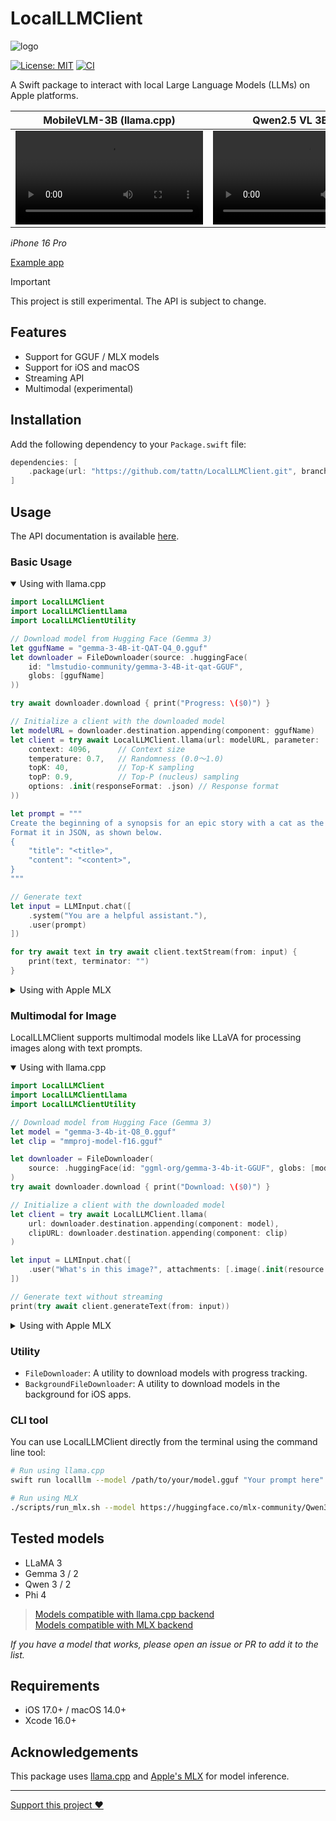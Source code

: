 # LocalLLMClient

![logo](https://github.com/user-attachments/assets/3975c03a-cb1a-474f-94a1-726fd2de93b2)

[![License: MIT](https://img.shields.io/badge/license-MIT-blue.svg)](https://opensource.org/licenses/MIT)
[![CI](https://github.com/tattn/LocalLLMClient/actions/workflows/test.yml/badge.svg)](https://github.com/tattn/LocalLLMClient/actions/workflows/test.yml)

A Swift package to interact with local Large Language Models (LLMs) on Apple platforms.

| MobileVLM-3B (llama.cpp) | Qwen2.5 VL 3B (MLX) |
|:-:|:-:|
|<video src="https://github.com/user-attachments/assets/7704b05c-2a8c-40ef-838c-f9485ad0cfe0">|<video src="https://github.com/user-attachments/assets/475609a4-aaef-4043-aadc-db44c28296ee">|

*iPhone 16 Pro*

[Example app](https://github.com/tattn/LocalLLMClient/tree/main/Example)

> [!IMPORTANT]
> This project is still experimental. The API is subject to change.

## Features

- Support for GGUF / MLX models
- Support for iOS and macOS
- Streaming API
- Multimodal (experimental)

## Installation

Add the following dependency to your `Package.swift` file:

```swift
dependencies: [
    .package(url: "https://github.com/tattn/LocalLLMClient.git", branch: "main")
]
```

## Usage

The API documentation is available [here](https://tattn.github.io/LocalLLMClient/documentation/).

### Basic Usage

<details open>
<summary>Using with llama.cpp</summary>

```swift
import LocalLLMClient
import LocalLLMClientLlama
import LocalLLMClientUtility

// Download model from Hugging Face (Gemma 3)
let ggufName = "gemma-3-4B-it-QAT-Q4_0.gguf"
let downloader = FileDownloader(source: .huggingFace(
    id: "lmstudio-community/gemma-3-4B-it-qat-GGUF",
    globs: [ggufName]
))

try await downloader.download { print("Progress: \($0)") }

// Initialize a client with the downloaded model
let modelURL = downloader.destination.appending(component: ggufName)
let client = try await LocalLLMClient.llama(url: modelURL, parameter: .init(
    context: 4096,      // Context size
    temperature: 0.7,   // Randomness (0.0〜1.0)
    topK: 40,           // Top-K sampling
    topP: 0.9,          // Top-P (nucleus) sampling
    options: .init(responseFormat: .json) // Response format
))

let prompt = """
Create the beginning of a synopsis for an epic story with a cat as the main character.
Format it in JSON, as shown below.
{
    "title": "<title>",
    "content": "<content>",
}
"""

// Generate text
let input = LLMInput.chat([
    .system("You are a helpful assistant."),
    .user(prompt)
])

for try await text in try await client.textStream(from: input) {
    print(text, terminator: "")
}
```
</details>

<details>
<summary>Using with Apple MLX</summary>

```swift
import LocalLLMClient
import LocalLLMClientMLX
import LocalLLMClientUtility

// Download model from Hugging Face
let downloader = FileDownloader(
    source: .huggingFace(id: "mlx-community/Qwen3-1.7B-4bit", globs: .mlx)
)
try await downloader.download { print("Progress: \($0)") }

// Initialize a client with the downloaded model
let client = try await LocalLLMClient.mlx(url: downloader.destination, parameter: .init(
    temperature: 0.7,    // Randomness (0.0 to 1.0)
    topP: 0.9            // Top-P (nucleus) sampling
))

// Generate text
let input = LLMInput.chat([
    .system("You are a helpful assistant."),
    .user("Tell me a story about a cat.")
])

for try await text in try await client.textStream(from: input) {
    print(text, terminator: "")
}
```
</details>

### Multimodal for Image

LocalLLMClient supports multimodal models like LLaVA for processing images along with text prompts.

<details open>
<summary>Using with llama.cpp</summary>

```swift
import LocalLLMClient
import LocalLLMClientLlama
import LocalLLMClientUtility

// Download model from Hugging Face (Gemma 3)
let model = "gemma-3-4b-it-Q8_0.gguf"
let clip = "mmproj-model-f16.gguf"

let downloader = FileDownloader(
    source: .huggingFace(id: "ggml-org/gemma-3-4b-it-GGUF", globs: [model, clip]),
)
try await downloader.download { print("Download: \($0)") }

// Initialize a client with the downloaded model
let client = try await LocalLLMClient.llama(
    url: downloader.destination.appending(component: model),
    clipURL: downloader.destination.appending(component: clip)
)

let input = LLMInput.chat([
    .user("What's in this image?", attachments: [.image(.init(resource: .yourImage))]),
])

// Generate text without streaming
print(try await client.generateText(from: input))
```
</details>

<details>
<summary>Using with Apple MLX</summary>

```swift
import LocalLLMClient
import LocalLLMClientMLX
import LocalLLMClientUtility

// Download model from Hugging Face (Qwen2.5 VL)
let downloader = FileDownloader(source: .huggingFace(
    id: "mlx-community/Qwen2.5-VL-3B-Instruct-abliterated-4bit",
    globs: .mlx
))
try await downloader.download { print("Progress: \($0)") }

let client = try await LocalLLMClient.mlx(url: downloader.destination)

let input = LLMInput.chat([
    .user("What's in this image?", attachments: [.image(.init(resource: .yourImage))]),
])

// Generate text without streaming
print(try await client.generateText(from: input))
```
</details>

### Utility

- `FileDownloader`: A utility to download models with progress tracking.
- `BackgroundFileDownloader`: A utility to download models in the background for iOS apps.

### CLI tool

You can use LocalLLMClient directly from the terminal using the command line tool:

```bash
# Run using llama.cpp
swift run localllm --model /path/to/your/model.gguf "Your prompt here"

# Run using MLX
./scripts/run_mlx.sh --model https://huggingface.co/mlx-community/Qwen3-1.7B-4bit "Your prompt here"
```

## Tested models

- LLaMA 3
- Gemma 3 / 2
- Qwen 3 / 2
- Phi 4


> [Models compatible with llama.cpp backend](https://github.com/ggml-org/llama.cpp?tab=readme-ov-file#text-only)  
> [Models compatible with MLX backend](https://github.com/ml-explore/mlx-swift-examples/blob/main/Libraries/MLXLLM/Documentation.docc/Documentation.md)  

*If you have a model that works, please open an issue or PR to add it to the list.*

## Requirements

- iOS 17.0+ / macOS 14.0+
- Xcode 16.0+

## Acknowledgements

This package uses [llama.cpp](https://github.com/ggml-org/llama.cpp) and [Apple's MLX](https://opensource.apple.com/projects/mlx/) for model inference.

---

[Support this project :heart:](https://github.com/sponsors/tattn)
